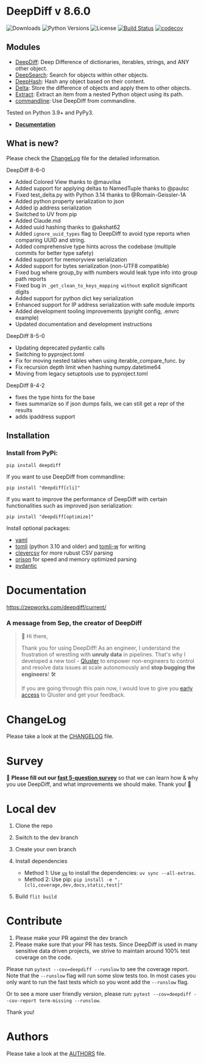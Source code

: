 # DeepDiff v 8.6.0

![Downloads](https://img.shields.io/pypi/dm/deepdiff.svg?style=flat)
![Python Versions](https://img.shields.io/pypi/pyversions/deepdiff.svg?style=flat)
![License](https://img.shields.io/pypi/l/deepdiff.svg?version=latest)
[![Build Status](https://github.com/seperman/deepdiff/workflows/Unit%20Tests/badge.svg)](https://github.com/seperman/deepdiff/actions)
[![codecov](https://codecov.io/gh/seperman/deepdiff/branch/master/graph/badge.svg?token=KkHZ3siA3m)](https://codecov.io/gh/seperman/deepdiff)

## Modules

- [DeepDiff](https://zepworks.com/deepdiff/current/diff.html): Deep Difference of dictionaries, iterables, strings, and ANY other object.
- [DeepSearch](https://zepworks.com/deepdiff/current/dsearch.html): Search for objects within other objects.
- [DeepHash](https://zepworks.com/deepdiff/current/deephash.html): Hash any object based on their content.
- [Delta](https://zepworks.com/deepdiff/current/delta.html): Store the difference of objects and apply them to other objects.
- [Extract](https://zepworks.com/deepdiff/current/extract.html): Extract an item from a nested Python object using its path.
- [commandline](https://zepworks.com/deepdiff/current/commandline.html): Use DeepDiff from commandline.

Tested on Python 3.9+ and PyPy3.

- **[Documentation](https://zepworks.com/deepdiff/8.6.0/)**

## What is new?

Please check the [ChangeLog](CHANGELOG.md) file for the detailed information.

DeepDiff 8-6-0

- Added Colored View thanks to @mauvilsa 
- Added support for applying deltas to NamedTuple thanks to @paulsc 
- Fixed test_delta.py with Python 3.14 thanks to @Romain-Geissler-1A
- Added python property serialization to json
- Added ip address serialization
- Switched to UV from pip
- Added Claude.md
- Added uuid hashing thanks to @akshat62
- Added `ignore_uuid_types` flag to DeepDiff to avoid type reports when comparing UUID and string.
- Added comprehensive type hints across the codebase (multiple commits for better type safety)
- Added support for memoryview serialization
- Added support for bytes serialization (non-UTF8 compatible)
- Fixed bug where group_by with numbers would leak type info into group path reports
- Fixed bug in `_get_clean_to_keys_mapping without` explicit significant digits
- Added support for python dict key serialization
- Enhanced support for IP address serialization with safe module imports
- Added development tooling improvements (pyright config, .envrc example)
- Updated documentation and development instructions


DeepDiff 8-5-0

- Updating deprecated pydantic calls
- Switching to pyproject.toml
- Fix for moving nested tables when using iterable_compare_func.  by 
- Fix recursion depth limit when hashing numpy.datetime64
- Moving from legacy setuptools use to pyproject.toml


DeepDiff 8-4-2

- fixes the type hints for the base
- fixes summarize so if json dumps fails, we can still get a repr of the results
- adds ipaddress support


## Installation

### Install from PyPi:

`pip install deepdiff`

If you want to use DeepDiff from commandline:

`pip install "deepdiff[cli]"`

If you want to improve the performance of DeepDiff with certain functionalities such as improved json serialization:

`pip install "deepdiff[optimize]"`

Install optional packages:
- [yaml](https://pypi.org/project/PyYAML/)
- [tomli](https://pypi.org/project/tomli/) (python 3.10 and older) and [tomli-w](https://pypi.org/project/tomli-w/) for writing
- [clevercsv](https://pypi.org/project/clevercsv/) for more rubust CSV parsing
- [orjson](https://pypi.org/project/orjson/) for speed and memory optimized parsing
- [pydantic](https://pypi.org/project/pydantic/)


# Documentation

<https://zepworks.com/deepdiff/current/>

### A message from Sep, the creator of DeepDiff

> 👋 Hi there,
>
> Thank you for using DeepDiff!
> As an engineer, I understand the frustration of wrestling with **unruly data** in pipelines.
> That's why I developed a new tool - [Qluster](https://qluster.ai/solution) to empower non-engineers to control and resolve data issues at scale autonomously and **stop bugging the engineers**! 🛠️
>
> If you are going through this pain now, I would love to give you [early access](https://www.qluster.ai/try-qluster) to Qluster and get your feedback.


# ChangeLog

Please take a look at the [CHANGELOG](CHANGELOG.md) file.

# Survey

:mega: **Please fill out our [fast 5-question survey](https://forms.gle/E6qXexcgjoKnSzjB8)** so that we can learn how & why you use DeepDiff, and what improvements we should make. Thank you! :dancers:

# Local dev

1. Clone the repo
2. Switch to the dev branch
3. Create your own branch
4. Install dependencies

    - Method 1: Use [`uv`](https://github.com/astral-sh/uv) to install the dependencies:  `uv sync --all-extras`.
    - Method 2: Use pip: `pip install -e ".[cli,coverage,dev,docs,static,test]"`
5. Build `flit build`

# Contribute

1. Please make your PR against the dev branch
2. Please make sure that your PR has tests. Since DeepDiff is used in many sensitive data driven projects, we strive to maintain around 100% test coverage on the code.

Please run `pytest --cov=deepdiff --runslow` to see the coverage report. Note that the `--runslow` flag will run some slow tests too. In most cases you only want to run the fast tests which so you wont add the `--runslow` flag.

Or to see a more user friendly version, please run: `pytest --cov=deepdiff --cov-report term-missing --runslow`.

Thank you!

# Authors

Please take a look at the [AUTHORS](AUTHORS.md) file.
